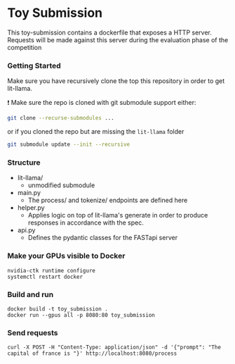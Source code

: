 # Toy Submission
This toy-submission contains a dockerfile that exposes a HTTP server. Requests will be made against this server during the evaluation phase of the competition

### Getting Started
Make sure you have recursively clone the top this repository in order to get lit-llama. 

❗ Make sure the repo is cloned with git submodule support either:

```sh
git clone --recurse-submodules ...
```

or if you cloned the repo but are missing the `lit-llama` folder

```sh
git submodule update --init --recursive
```

### Structure
* lit-llama/ 
    * unmodified submodule
* main.py
    * The process/ and tokenize/ endpoints are defined here
* helper.py
    * Applies logic on top of lit-llama's generate in order to produce responses in accordance with the spec.
* api.py
    * Defines the pydantic classes for the FASTapi server
  
### Make your GPUs visible to Docker 
```
nvidia-ctk runtime configure
systemctl restart docker
```

### Build and run 
```
docker build -t toy_submission .
docker run --gpus all -p 8080:80 toy_submission
```
### Send requests
`curl -X POST -H "Content-Type: application/json" -d '{"prompt": "The capital of france is "}' http://localhost:8080/process`
